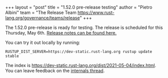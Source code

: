 +++
layout = "post"
title = "1.52.0 pre-release testing"
author = "Pietro Albini"
team = "The Release Team <https://www.rust-lang.org/governance/teams/release>"
+++

The 1.52.0 pre-release is ready for testing. The release is scheduled for this
Thursday, May 6th. [Release notes can be found here.][relnotes]

You can try it out locally by running:

```plain
RUSTUP_DIST_SERVER=https://dev-static.rust-lang.org rustup update stable
```

The index is <https://dev-static.rust-lang.org/dist/2021-05-04/index.html>. You
can leave feedback on the [internals thread][internals].

[relnotes]: https://github.com/rust-lang/rust/blob/stable/RELEASES.md#version-1520-2021-05-06
[internals]: https://internals.rust-lang.org/t/1-52-0-prerelease-testing
